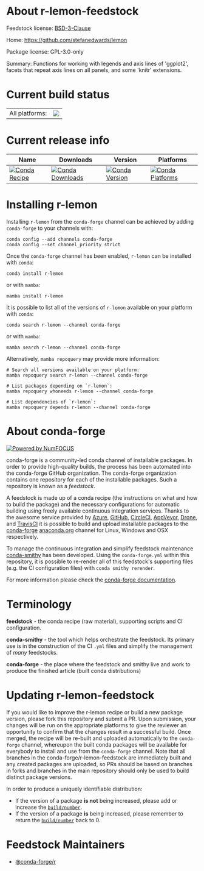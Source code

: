 About r-lemon-feedstock
=======================

Feedstock license: [BSD-3-Clause](https://github.com/conda-forge/r-lemon-feedstock/blob/main/LICENSE.txt)

Home: https://github.com/stefanedwards/lemon

Package license: GPL-3.0-only

Summary: Functions for working with legends and axis lines of 'ggplot2', facets that repeat axis lines on all panels, and some 'knitr' extensions.

Current build status
====================


<table><tr><td>All platforms:</td>
    <td>
      <a href="https://dev.azure.com/conda-forge/feedstock-builds/_build/latest?definitionId=4552&branchName=main">
        <img src="https://dev.azure.com/conda-forge/feedstock-builds/_apis/build/status/r-lemon-feedstock?branchName=main">
      </a>
    </td>
  </tr>
</table>

Current release info
====================

| Name | Downloads | Version | Platforms |
| --- | --- | --- | --- |
| [![Conda Recipe](https://img.shields.io/badge/recipe-r--lemon-green.svg)](https://anaconda.org/conda-forge/r-lemon) | [![Conda Downloads](https://img.shields.io/conda/dn/conda-forge/r-lemon.svg)](https://anaconda.org/conda-forge/r-lemon) | [![Conda Version](https://img.shields.io/conda/vn/conda-forge/r-lemon.svg)](https://anaconda.org/conda-forge/r-lemon) | [![Conda Platforms](https://img.shields.io/conda/pn/conda-forge/r-lemon.svg)](https://anaconda.org/conda-forge/r-lemon) |

Installing r-lemon
==================

Installing `r-lemon` from the `conda-forge` channel can be achieved by adding `conda-forge` to your channels with:

```
conda config --add channels conda-forge
conda config --set channel_priority strict
```

Once the `conda-forge` channel has been enabled, `r-lemon` can be installed with `conda`:

```
conda install r-lemon
```

or with `mamba`:

```
mamba install r-lemon
```

It is possible to list all of the versions of `r-lemon` available on your platform with `conda`:

```
conda search r-lemon --channel conda-forge
```

or with `mamba`:

```
mamba search r-lemon --channel conda-forge
```

Alternatively, `mamba repoquery` may provide more information:

```
# Search all versions available on your platform:
mamba repoquery search r-lemon --channel conda-forge

# List packages depending on `r-lemon`:
mamba repoquery whoneeds r-lemon --channel conda-forge

# List dependencies of `r-lemon`:
mamba repoquery depends r-lemon --channel conda-forge
```


About conda-forge
=================

[![Powered by
NumFOCUS](https://img.shields.io/badge/powered%20by-NumFOCUS-orange.svg?style=flat&colorA=E1523D&colorB=007D8A)](https://numfocus.org)

conda-forge is a community-led conda channel of installable packages.
In order to provide high-quality builds, the process has been automated into the
conda-forge GitHub organization. The conda-forge organization contains one repository
for each of the installable packages. Such a repository is known as a *feedstock*.

A feedstock is made up of a conda recipe (the instructions on what and how to build
the package) and the necessary configurations for automatic building using freely
available continuous integration services. Thanks to the awesome service provided by
[Azure](https://azure.microsoft.com/en-us/services/devops/), [GitHub](https://github.com/),
[CircleCI](https://circleci.com/), [AppVeyor](https://www.appveyor.com/),
[Drone](https://cloud.drone.io/welcome), and [TravisCI](https://travis-ci.com/)
it is possible to build and upload installable packages to the
[conda-forge](https://anaconda.org/conda-forge) [anaconda.org](https://anaconda.org/)
channel for Linux, Windows and OSX respectively.

To manage the continuous integration and simplify feedstock maintenance
[conda-smithy](https://github.com/conda-forge/conda-smithy) has been developed.
Using the ``conda-forge.yml`` within this repository, it is possible to re-render all of
this feedstock's supporting files (e.g. the CI configuration files) with ``conda smithy rerender``.

For more information please check the [conda-forge documentation](https://conda-forge.org/docs/).

Terminology
===========

**feedstock** - the conda recipe (raw material), supporting scripts and CI configuration.

**conda-smithy** - the tool which helps orchestrate the feedstock.
                   Its primary use is in the construction of the CI ``.yml`` files
                   and simplify the management of *many* feedstocks.

**conda-forge** - the place where the feedstock and smithy live and work to
                  produce the finished article (built conda distributions)


Updating r-lemon-feedstock
==========================

If you would like to improve the r-lemon recipe or build a new
package version, please fork this repository and submit a PR. Upon submission,
your changes will be run on the appropriate platforms to give the reviewer an
opportunity to confirm that the changes result in a successful build. Once
merged, the recipe will be re-built and uploaded automatically to the
`conda-forge` channel, whereupon the built conda packages will be available for
everybody to install and use from the `conda-forge` channel.
Note that all branches in the conda-forge/r-lemon-feedstock are
immediately built and any created packages are uploaded, so PRs should be based
on branches in forks and branches in the main repository should only be used to
build distinct package versions.

In order to produce a uniquely identifiable distribution:
 * If the version of a package **is not** being increased, please add or increase
   the [``build/number``](https://docs.conda.io/projects/conda-build/en/latest/resources/define-metadata.html#build-number-and-string).
 * If the version of a package **is** being increased, please remember to return
   the [``build/number``](https://docs.conda.io/projects/conda-build/en/latest/resources/define-metadata.html#build-number-and-string)
   back to 0.

Feedstock Maintainers
=====================

* [@conda-forge/r](https://github.com/conda-forge/r/)

